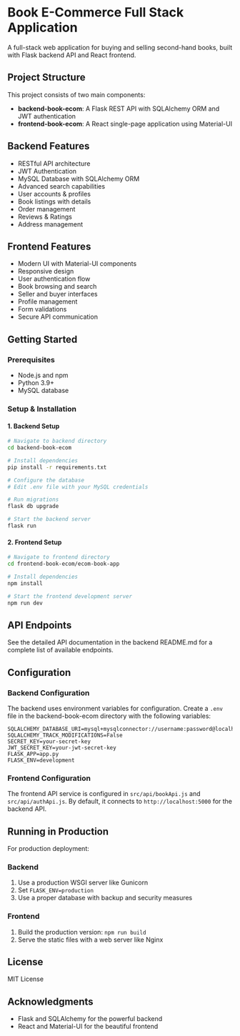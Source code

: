 # Book E-Commerce Full Stack Application

A full-stack web application for buying and selling second-hand books, built with Flask backend API and React frontend.

## Project Structure

This project consists of two main components:

- **backend-book-ecom**: A Flask REST API with SQLAlchemy ORM and JWT authentication
- **frontend-book-ecom**: A React single-page application using Material-UI

## Backend Features

- RESTful API architecture
- JWT Authentication
- MySQL Database with SQLAlchemy ORM
- Advanced search capabilities
- User accounts & profiles
- Book listings with details
- Order management
- Reviews & Ratings
- Address management

## Frontend Features

- Modern UI with Material-UI components
- Responsive design
- User authentication flow
- Book browsing and search
- Seller and buyer interfaces
- Profile management
- Form validations
- Secure API communication

## Getting Started

### Prerequisites

- Node.js and npm
- Python 3.9+ 
- MySQL database

### Setup & Installation

#### 1. Backend Setup

```bash
# Navigate to backend directory
cd backend-book-ecom

# Install dependencies
pip install -r requirements.txt

# Configure the database
# Edit .env file with your MySQL credentials

# Run migrations
flask db upgrade

# Start the backend server
flask run
```

#### 2. Frontend Setup

```bash
# Navigate to frontend directory
cd frontend-book-ecom/ecom-book-app

# Install dependencies
npm install

# Start the frontend development server
npm run dev
```

## API Endpoints

See the detailed API documentation in the backend README.md for a complete list of available endpoints.

## Configuration

### Backend Configuration

The backend uses environment variables for configuration. Create a `.env` file in the backend-book-ecom directory with the following variables:

```
SQLALCHEMY_DATABASE_URI=mysql+mysqlconnector://username:password@localhost/database_name
SQLALCHEMY_TRACK_MODIFICATIONS=False
SECRET_KEY=your-secret-key
JWT_SECRET_KEY=your-jwt-secret-key
FLASK_APP=app.py
FLASK_ENV=development
```

### Frontend Configuration

The frontend API service is configured in `src/api/bookApi.js` and `src/api/authApi.js`. By default, it connects to `http://localhost:5000` for the backend API.

## Running in Production

For production deployment:

### Backend

1. Use a production WSGI server like Gunicorn
2. Set `FLASK_ENV=production`
3. Use a proper database with backup and security measures

### Frontend

1. Build the production version: `npm run build`
2. Serve the static files with a web server like Nginx

## License

MIT License

## Acknowledgments

- Flask and SQLAlchemy for the powerful backend
- React and Material-UI for the beautiful frontend 